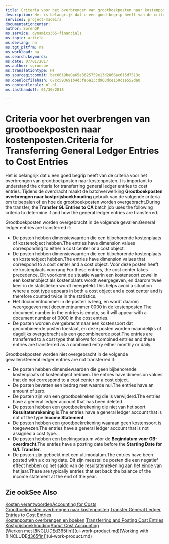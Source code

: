 ```yaml
---
title: Criteria voor het overbrengen van grootboekposten naar kostenposten | Microsoft Docs
description: Het is belangrijk dat u een goed begrip heeft van de criteria voor het overbrengen van grootboekposten naar kostenposten. Tijdens de overdracht maakt de batchverwerking **Grootboekposten overbrengen naar kostprijsboekhouding** gebruik van de volgende criteria om te bepalen of en hoe de grootboekposten worden overgebracht.
services: project-madeira
documentationcenter: 
author: SorenGP
ms.service: dynamics365-financials
ms.topic: article
ms.devlang: na
ms.tgt_pltfrm: na
ms.workload: na
ms.search.keywords: 
ms.date: 07/01/2017
ms.author: sgroespe
ms.translationtype: HT
ms.sourcegitcommit: bec0619be0a65e3625759e13d2866ac615d7513c
ms.openlocfilehash: 67cc593691b4d3fe6a13cd960dce150c1e552da0
ms.contentlocale: nl-nl
ms.lasthandoff: 01/30/2018

---
```

# <a name="criteria-for-transferring-general-ledger-entries-to-cost-entries"></a><span data-ttu-id="cdf5e-104">Criteria voor het overbrengen van grootboekposten naar kostenposten.</span><span class="sxs-lookup"><span data-stu-id="cdf5e-104">Criteria for Transferring General Ledger Entries to Cost Entries</span></span>
<span data-ttu-id="cdf5e-105">Het is belangrijk dat u een goed begrip heeft van de criteria voor het overbrengen van grootboekposten naar kostenposten.</span><span class="sxs-lookup"><span data-stu-id="cdf5e-105">It is important to understand the criteria for transferring general ledger entries to cost entries.</span></span> <span data-ttu-id="cdf5e-106">Tijdens de overdracht maakt de batchverwerking **Grootboekposten overbrengen naar kostprijsboekhouding** gebruik van de volgende criteria om te bepalen of en hoe de grootboekposten worden overgebracht.</span><span class="sxs-lookup"><span data-stu-id="cdf5e-106">During the transfer, the **Transfer GL Entries to CA** batch job uses the following criteria to determine if and how the general ledger entries are transferred.</span></span>  

<span data-ttu-id="cdf5e-107">Grootboekposten worden overgebracht in de volgende gevallen:</span><span class="sxs-lookup"><span data-stu-id="cdf5e-107">General ledger entries are transferred if:</span></span>  

-   <span data-ttu-id="cdf5e-108">De posten hebben dimensiewaarden die een bijbehorende kostenplaats of kostenobject hebben.</span><span class="sxs-lookup"><span data-stu-id="cdf5e-108">The entries have dimension values corresponding to either a cost center or a cost object.</span></span>  
-   <span data-ttu-id="cdf5e-109">De posten hebben dimensiewaarden die een bijbehorende kostenplaats en kostenobject hebben.</span><span class="sxs-lookup"><span data-stu-id="cdf5e-109">The entries have dimension values that correspond to a cost center and a cost object.</span></span> <span data-ttu-id="cdf5e-110">Voor deze posten heeft de kostenplaats voorrang.</span><span class="sxs-lookup"><span data-stu-id="cdf5e-110">For these entries, the cost center takes precedence.</span></span> <span data-ttu-id="cdf5e-111">Dit voorkomt de situatie waarin een kostensoort zowel in een kostenobject als kostenplaats wordt weergegeven, en daarom twee keer in de statistieken wordt meegeteld.</span><span class="sxs-lookup"><span data-stu-id="cdf5e-111">This helps avoid a situation where a cost type appears in both a cost object and a cost center and is therefore counted twice in the statistics.</span></span>  
-   <span data-ttu-id="cdf5e-112">Het documentnummer in de posten is leeg, en wordt daarom weergegeven met documentnummer 0000 in de kostenposten.</span><span class="sxs-lookup"><span data-stu-id="cdf5e-112">The document number in the entries is empty, so it will appear with a document number of 0000 in the cost entries.</span></span>  
-   <span data-ttu-id="cdf5e-113">De posten worden overgebracht naar een kostensoort dat gecombineerde posten toestaat, en deze posten worden maandelijks of dagelijks overgebracht als een gecombineerde post.</span><span class="sxs-lookup"><span data-stu-id="cdf5e-113">The entries are transferred to a cost type that allows for combined entries and these entries are transferred as a combined entry either monthly or daily.</span></span>  

<span data-ttu-id="cdf5e-114">Grootboekposten worden niet overgebracht in de volgende gevallen:</span><span class="sxs-lookup"><span data-stu-id="cdf5e-114">General ledger entries are not transferred if:</span></span>  

-   <span data-ttu-id="cdf5e-115">De posten hebben dimensiewaarden die geen bijbehorende kostenplaats of kostenobject hebben.</span><span class="sxs-lookup"><span data-stu-id="cdf5e-115">The entries have dimension values that do not correspond to a cost center or a cost object.</span></span>  
-   <span data-ttu-id="cdf5e-116">De posten bevatten een bedrag met waarde nul.</span><span class="sxs-lookup"><span data-stu-id="cdf5e-116">The entries have an amount of zero.</span></span>  
-   <span data-ttu-id="cdf5e-117">De posten zijn van een grootboekrekening die is verwijderd.</span><span class="sxs-lookup"><span data-stu-id="cdf5e-117">The entries have a general ledger account that has been deleted.</span></span>  
-   <span data-ttu-id="cdf5e-118">De posten hebben een grootboekrekening die niet van het soort **Resultatenrekening** is.</span><span class="sxs-lookup"><span data-stu-id="cdf5e-118">The entries have a general ledger account that is not of the type **Income Statement**.</span></span>  
-   <span data-ttu-id="cdf5e-119">De posten hebben een grootboekrekening waaraan geen kostensoort is toegewezen.</span><span class="sxs-lookup"><span data-stu-id="cdf5e-119">The entries have a general ledger account that is not assigned a cost type.</span></span>  
-   <span data-ttu-id="cdf5e-120">De posten hebben een boekingsdatum vóór de **Begindatum voor GB-overdracht**.</span><span class="sxs-lookup"><span data-stu-id="cdf5e-120">The entries have a posting date before the **Starting Date for G/L Transfer**.</span></span>  
-   <span data-ttu-id="cdf5e-121">De posten zijn geboekt met een ultimodatum.</span><span class="sxs-lookup"><span data-stu-id="cdf5e-121">The entries have been posted with a closing date.</span></span> <span data-ttu-id="cdf5e-122">Dit zijn meestal de posten die een negatief effect hebben op het saldo van de resultatenrekening aan het einde van het jaar.</span><span class="sxs-lookup"><span data-stu-id="cdf5e-122">These are typically entries that set back the balance of the income statement at the end of the year.</span></span>  

## <a name="see-also"></a><span data-ttu-id="cdf5e-123">Zie ook</span><span class="sxs-lookup"><span data-stu-id="cdf5e-123">See Also</span></span>  
[<span data-ttu-id="cdf5e-124">Kosten verantwoorden</span><span class="sxs-lookup"><span data-stu-id="cdf5e-124">Accounting for Costs</span></span>](finance-manage-cost-accounting.md)  
 <span data-ttu-id="cdf5e-125">[Grootboekposten overbrengen naar kostenposten](finance-how-to-transfer-general-ledger-entries-to-cost-entries.md) </span><span class="sxs-lookup"><span data-stu-id="cdf5e-125">[Transfer General Ledger Entries to Cost Entries](finance-how-to-transfer-general-ledger-entries-to-cost-entries.md) </span></span>  
 <span data-ttu-id="cdf5e-126">[Kostenposten overbrengen en boeken](finance-transfer-and-post-cost-entries.md) </span><span class="sxs-lookup"><span data-stu-id="cdf5e-126">[Transferring and Posting Cost Entries](finance-transfer-and-post-cost-entries.md) </span></span>  
 [<span data-ttu-id="cdf5e-127">Kostprijsboekhouding</span><span class="sxs-lookup"><span data-stu-id="cdf5e-127">About Cost Accounting</span></span>](finance-about-cost-accounting.md)  
 <span data-ttu-id="cdf5e-128">[Werken met [!INCLUDE[d365fin](includes/d365fin_md.md)]](ui-work-product.md)</span><span class="sxs-lookup"><span data-stu-id="cdf5e-128">[Working with [!INCLUDE[d365fin](includes/d365fin_md.md)]](ui-work-product.md)</span></span>

